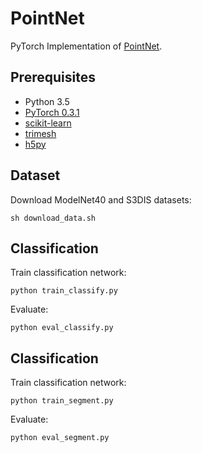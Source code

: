 # PointNet
PyTorch Implementation of [PointNet](https://arxiv.org/pdf/1612.00593.pdf).

## Prerequisites
- Python 3.5
- [PyTorch 0.3.1](http://pytorch.org/)
- [scikit-learn](http://scikit-learn.org/stable/)
- [trimesh](https://github.com/mikedh/trimesh)
- [h5py](https://www.h5py.org/)


## Dataset
Download ModelNet40 and S3DIS datasets:

	sh download_data.sh


## Classification
Train classification network:

    python train_classify.py

Evaluate:

	python eval_classify.py


## Classification
Train classification network:

    python train_segment.py

Evaluate:

	python eval_segment.py

